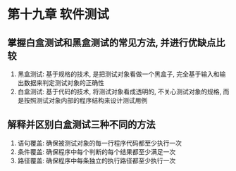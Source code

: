 # 第十九章 软件测试

## 掌握白盒测试和黑盒测试的常见方法, 并进行优缺点比较
1. 黑盒测试: 基于规格的技术, 是把测试对象看做一个黑盒子, 完全基于输入和输出数据来判定测试对象的正确性
2. 白盒测试: 基于代码的技术, 将测试对象看成透明的, 不关心测试对象的规格, 而是按照测试对象内部的程序结构来设计测试用例

## 解释并区别白盒测试三种不同的方法
1. 语句覆盖: 确保被测试对象的每一行程序代码都至少执行一次
2. 条件覆盖: 确保程序中每个判断的每个结果都至少满足一次
3. 路径覆盖: 确保程序中每条独立的执行路径都至少执行一次